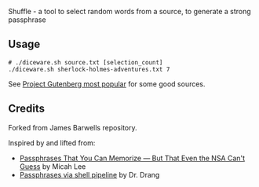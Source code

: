 Shuffle - a tool to select random words from a source, to generate a strong passphrase

## Usage
```
# ./diceware.sh source.txt [selection_count]
./diceware.sh sherlock-holmes-adventures.txt 7
```

See [Project Gutenberg most popular](http://www.gutenberg.org/ebooks/search/%3Fsort_order%3Ddownloads) for some good sources.

## Credits

Forked from James Barwells repository.

Inspired by and lifted from:
* [Passphrases That You Can Memorize — But That Even the NSA Can't Guess](https://theintercept.com/2015/03/26/passphrases-can-memorize-attackers-cant-guess/) by Micah Lee
* [Passphrases via shell pipeline](http://leancrew.com/all-this/2015/04/passphrases-via-shell-pipeline/) by Dr. Drang
